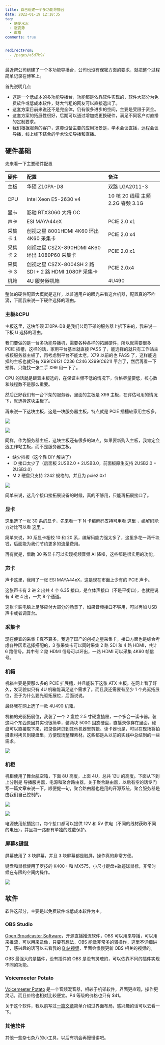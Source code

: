```yaml
---
title: 自己组建一个多功能导播台
date: 2022-01-19 12:18:35
tag:
  - 随便水水
  - 涨姿势
  - 直播
comments: true


redirectFrom:
  - /pages/a5d7b9/
---
```


最近帮公司组建了一个多功能导播台，公司也没有保密方面的要求，就把整个过程简单记录在博客上。

<!-- more -->

首先说明几点

- 这是一个低成本的多功能导播台，功能都是依靠软件实现的，软件大部分为免费软件或低成本软件，财大气粗的网友可以直接退出了。
- 这套方案目前来说还不是完全体，仍有很多进步的空间，主要是受限于资金。
- 这套方案的拓展性很好，后期可以通过增加或更换硬件，满足不同客户对直播的定制要求。
- 我们根据服务的客户，这套设备主要的应用场景是，学术会议直播，远程会议导播，线上线下结合的学术论坛导播和直播。

## 硬件基础

先来看一下主要硬件配置

| 硬件     | 配置                                                   | 备注                              |
| :------- | :----------------------------------------------------- | :-------------------------------- |
| 主板     | 华硕 Z10PA-D8                                          | 双路 LGA2011-3                    |
| CPU      | Intel Xeon E5-2630 v4                                  | 10 核 20 线程 主频 2.2G 睿频 3.1G |
| 显卡     | 影驰 RTX3060 大将 OC                                   |                                   |
| 声卡     | ESI MAYA44eX                                           | PCIE 2.0 x1                       |
| 采集卡 1 | 创视之星 8001HDMI 4K60 环出 4K60 采集卡                | PCIE 2.0 x4                       |
| 采集卡 2 | 创视之星 CSZX-890HDMI 4K60 环出 1080P60 采集卡         | PCIE 2.0 x1                       |
| 采集卡 3 | 创视之星 CSZX-8004SH 2 路 SDI + 2 路 HDMI 1080P 采集卡 | PCIE 2.0x4                        |
| 机箱     | 4U 服务器机箱                                          | 4U490                             |

整体的硬件配置大概就是这样，以普通用户的眼光来看这台机器，配置真的不咋滴，下面我来说一下硬件选择的理由。

### 主板&CPU

主板这里，这块华硕 Z10PA-D8 是我们公司下架的服务器上拆下来的，我来说一下板 U 选择的理由。

我们要做的是一台多功能导播机，需要各种各样的拓展硬件，所以就需要很多 PCIE 插槽，这样的话，家用平台基本就直接 PASS 了，能选择的就只有工作站主板核服务器主板了，再考虑到平台不能太老，X79 以前的也 PASS 了，这样能选择的主板也就只有 X99(C612) C236 C246 X299(C621) 平台了，然后再看一下预算，只能找一张二手 X99 用一下了。

CPU 的话就是跟着主板选的，在保证主频不低的情况下，价格尽量要低，核心数和线程数不是那么重要。

然后正好我们有一台下架的服务器，里面的主板是 X99 主板，在评估可用的情况下，就选择这块主板了。

再来说一下这块主板，这是一块服务器主板，特点就是 PCIE 插槽较家用主板多。

![](./img/Clip_20220119_135351.png)

![](./img/Clip_20220119_134438.png)

同样，作为服务器主板，这块主板还有很多的缺点，如果要新购入主板，我肯定会选工作站主板，而不是服务器主板。

- 缺少挡板（这个靠 DIY 解决了）
- IO 接口太少了（后面板 2USB2.0 + 2USB3.0，前面板原生支持 2USB2.0 + 2USB3.0）
- M.2 硬盘只支持 2242 规格的，并且为 pcie2.0x1

![](./img/Clip_20220119_135844.png)

简单来说，这几个接口接拓展设备的时候，真的不够用，只能再拓展接口了。

### 显卡

这里选了一张 30 系的显卡，先来看一下 N 卡编解码支持可用看 [这里](https://developer.nvidia.com/video-encode-and-decode-gpu-support-matrix-new) ，编解码能力对比可以看 [这里](https://developer.nvidia.cn/nvidia-video-codec-sdk) 。

简单来说，30 系显卡相较 10 和 20 系，编解码能力强太多了，这里多花一两千块钱，后面能为我们节约更多的流量费用。

再有就是，借助 30 系显卡可以实现视频音频 AI 降噪，这些都是很实用的功能。

### 声卡

声卡这里，我用了一张 ESI MAYA44eX，这是现在市面上少有的 PCIE 声卡。

这张声卡有 2 进 2 出共 4 个 6.35 接口，是立体声接口（不是平衡口），也就是说有 4 进 4 出，一共 8 个通道。

这张卡装电脑上足够应付大部分的场景了，如果音频接口不够用，可以再加 USB 声卡或者调音台。

### 采集卡

现在便宜的采集卡真不算多，我选了国产的创视之星采集卡，接口方面也是综合考虑各种因素选择搭配的，3 张采集卡可以同时采集 2 路 SDI 和 4 路 HDMI，共计 6 路信号。其中有 2 路 HDMI 信号可以环出，一路 HDMI 可以采集 4K60 帧信号。

### 机箱

机箱主要是要那么多的 PCIE 扩展槽，并且能装下这张 ATX 主板。在网上看了好久，发现貌似只有 4U 机箱能满足这个需求了。而且我还需要有至少 1 个光驱拓展位，至于为什么要光驱拓展位，后面说说。

最终我在网上选了一款 4U490 机箱。

机箱的光驱拓展位，我装了一个 2 盘位 2.5 寸硬盘抽屉，一个多合一读卡器。装这两个东西原因其实也很简单，装两块 500G 固态硬盘，直播录像存在里面，硬盘可以直接取下来，把录像拷贝到其他机器里剪辑。读卡器也是，可以在现场将拍摄素材拷贝到硬盘里，方便现场整理素材。这些都是从以前的实践中总结到的一些需求。

![](./img/01010199.jpg)

### 机柜

机柜使用了舞台航空箱，下面 8U 高度，上面 4U，总共 12U 的高度。下面从下到上分别是 导播服务器，电源和聚合路由器，关于聚合路由器，以后有空的话专门写一篇文章来说一下。顺便提一句，聚合路由器也是用的开源系统，聚合服务器是由我们自己控制的。

![](./img/01010197.jpg)

![](./img/01010200.jpg)

电源使用航插接口，每个接口都可以提供 12V 和 5V 供电（不同的线材获取不同的电压），并且每一路都有单独的过载保护。

### 屏幕&键鼠

屏幕使用了 3 块屏幕，并且 3 块屏幕都是触屏，操作真的非常方便。

键盘和鼠标使用了罗技的 K400+ 和 MX575，小尺寸键盘+轨迹球鼠标，非常时候在有限的空间内操作。

![](./img/01010196.jpg)

## 软件

软件这部分，主要是以免费软件或低成本软件为主。

### OBS Studio

[Open Broadcaster Software](https://obsproject.com/)，开源直播推流软件，OBS 可以用来导播，可以用来推流，可以用来录像，只要有想法，OBS 能做非常多的骚操作，这里不详细讲了，感兴趣的话可以去看我的 [B 站视频](https://space.bilibili.com/28474682/channel/seriesdetail?sid=1266908)，里面会慢慢更新 OBS 相关的视频的。

OBS 最强大的是插件，没有插件的 OBS 是没有灵魂的，可以依靠不同的插件实现不同的功能。

### Voicemeeter Potato

[Voicemeeter Potato](https://vb-audio.com/Voicemeeter/) 是一个音频混音器，相较于机架软件，界面更直观，操作更灵活，而且价格也相对比较便宜。P4 等级的价格也只有 $41。

关于这个软件，我以前写过[一篇文章](/2020/voicemeeter.html)简单介绍过界面布局，感兴趣的话可以去看一下。

### 其他软件

其他一些杂七杂八的小工具，以后有机会再慢慢讲吧。
